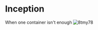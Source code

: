 # Inception
When one container isn't enough
![8tmy78](https://github.com/rscres/42Inception/assets/96125541/1c402418-7869-4108-9c5d-981487e7de82)
